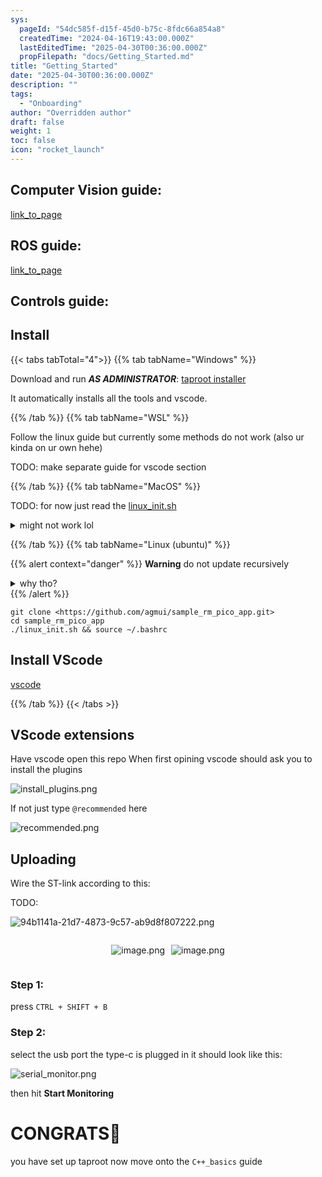 ```yaml
---
sys:
  pageId: "54dc585f-d15f-45d0-b75c-8fdc66a854a8"
  createdTime: "2024-04-16T19:43:00.000Z"
  lastEditedTime: "2025-04-30T00:36:00.000Z"
  propFilepath: "docs/Getting_Started.md"
title: "Getting_Started"
date: "2025-04-30T00:36:00.000Z"
description: ""
tags:
  - "Onboarding"
author: "Overridden author"
draft: false
weight: 1
toc: false
icon: "rocket_launch"
---
```


## Computer Vision guide:

[link_to_page](86d45bc0-388b-4d26-8848-44f255f73d0e)

## ROS guide:

[link_to_page](3c76c1de-ec8f-46d6-8b0a-294005edc2d5)

## Controls guide:

## Install

{{< tabs tabTotal="4">}}
{{% tab tabName="Windows" %}}

Download and run _**AS ADMINISTRATOR**_: [taproot installer](https://github.com/Thornbots/TeachingFreshies/releases/tag/1.0)

It automatically installs all the tools and vscode.

{{% /tab %}}
{{% tab tabName="WSL" %}}

Follow the linux guide but currently some methods do not work (also ur kinda on ur own hehe)

TODO: make separate guide for vscode section

{{% /tab %}}
{{% tab tabName="MacOS" %}}

TODO: for now just read the [linux_init.sh](https://github.com/agmui/sample_rm_pico_app/blob/main/linux_init.sh)

<details>
<summary>might not work lol</summary>

`brew install libusb pkg-config`

Next install: [vscode](https://code.visualstudio.com/Download)

</details>

{{% /tab %}}
{{% tab tabName="Linux (ubuntu)" %}}

{{% alert context="danger" %}}
**Warning** do not update recursively
<details>
<summary>why tho?</summary>
There are some submodules that may go on for a while (like tinyusb) and I highly
recommend you don't need to get them.
If you want to see what submodules I update just look in `linux_init.sh`
</details>
{{% /alert %}}

```shell
git clone <https://github.com/agmui/sample_rm_pico_app.git>
cd sample_rm_pico_app
./linux_init.sh && source ~/.bashrc
```

## Install VScode

[vscode](https://code.visualstudio.com/Download)

{{% /tab %}}
{{< /tabs >}}

## VScode extensions

Have vscode open this repo
When first opining vscode should ask you to install the plugins

![install_plugins.png](https://prod-files-secure.s3.us-west-2.amazonaws.com/d518164a-d88e-44d1-a4ee-3adb3bd8bce0/89bd30f0-1825-4e77-867b-0a41ce370880/install_plugins.png?X-Amz-Algorithm=AWS4-HMAC-SHA256&X-Amz-Content-Sha256=UNSIGNED-PAYLOAD&X-Amz-Credential=ASIAZI2LB466YT4IOX4Y%2F20250725%2Fus-west-2%2Fs3%2Faws4_request&X-Amz-Date=20250725T150936Z&X-Amz-Expires=3600&X-Amz-Security-Token=IQoJb3JpZ2luX2VjEB0aCXVzLXdlc3QtMiJGMEQCIAlB6Tsxo7Qfs0VCrexKwWGdEL6qmxWnNEn5R8WvbVuiAiBNsDOapV%2BEisYIzj6M6VebGo25R5CsaC87t8UK1XBDVyr%2FAwhGEAAaDDYzNzQyMzE4MzgwNSIM98hPa0AOtbQGXlwVKtwD9zBKFgAXzclhw%2BXKK%2BDXRo22CyZmSo1F6bxyJIPcmZQErLGvbR%2B1aQGr%2BgPLVOUN8oVehLrysEjDEMJx7zlhIWxoPKOY49YOYEJissVAXq6BziB8f7qnltJi2NIUdmowTiuKFHaGr3uWpTF2zwXKZ7hkAus83WkCCfBkrI0B0tQYd2ABDIDVOw4L468UXeGUQ4x5M92ixpQ3l9YAlpdRXHmUlJlBYiy3YhlmPxAsfv46Bz7A5OorHWqYOoqflGloUarS5zX58Y3ZI2CMgqRjFFt7SWMmq5wNqB9dY74wOsf0WcnLcLpi%2BznUwXc4ky00Zs%2FdK7dgyVb3t1hDacwaURGUs2R3lj8ZAUdR7yUFDfcm7Zs%2FX1TO%2FAY9pqiiuleuOSDCzKdcE%2FDOLa0aPqKbwo5QW7wlf8ms3WYcwM1%2BP66r%2F3f2wygEbNKilTm0u3%2BM64aj2TlVCbYjnQ7bDBfU5s6cEMSYJobLt44AMsp3i%2FJluWlozGoq3X4XE9U66vVVMwdu%2B5DX1EojtIdOG2suY1RGJwx5Se3WFpnbueLqMv8lFL6Yp5GJiO8%2FO7y6D1Nu%2FytuWIwQeOWxipW649n2pISjQOZv00kj62A9L9J%2FEnQCtfxmiMbSUnFbcf8wpIeOxAY6pgHwjebOGT36JHB3n03QMfqm4O2upIwto00HvOn1fikU%2F5E1pnboqPetFsXDEw%2FSSt6TVBNK9A0Mh1yDNyX%2F%2Bn1Q3Wi%2FNw6nM6YidNRhz2w7%2Fz1fe0S4BmN8UMvu12x%2BE9OZF2Awgy3D4ZvRpDxyMdjhEKEWIaUku%2F5%2FxtDPVldoGMuww2daRkS%2FIHQNyks1cDRjhg0vf7tdUERs%2BSqTcDAl0XPfZzMb&X-Amz-Signature=65a061f18b8c3e007b00c31d9be89a7bd83a5393f309f8c81abdd045d01f9d42&X-Amz-SignedHeaders=host&x-amz-checksum-mode=ENABLED&x-id=GetObject)

If not just type `@recommended` here  

![recommended.png](https://prod-files-secure.s3.us-west-2.amazonaws.com/d518164a-d88e-44d1-a4ee-3adb3bd8bce0/61e661e9-5d85-4dfc-be0d-8d2097a5e793/recommended.png?X-Amz-Algorithm=AWS4-HMAC-SHA256&X-Amz-Content-Sha256=UNSIGNED-PAYLOAD&X-Amz-Credential=ASIAZI2LB466YT4IOX4Y%2F20250725%2Fus-west-2%2Fs3%2Faws4_request&X-Amz-Date=20250725T150936Z&X-Amz-Expires=3600&X-Amz-Security-Token=IQoJb3JpZ2luX2VjEB0aCXVzLXdlc3QtMiJGMEQCIAlB6Tsxo7Qfs0VCrexKwWGdEL6qmxWnNEn5R8WvbVuiAiBNsDOapV%2BEisYIzj6M6VebGo25R5CsaC87t8UK1XBDVyr%2FAwhGEAAaDDYzNzQyMzE4MzgwNSIM98hPa0AOtbQGXlwVKtwD9zBKFgAXzclhw%2BXKK%2BDXRo22CyZmSo1F6bxyJIPcmZQErLGvbR%2B1aQGr%2BgPLVOUN8oVehLrysEjDEMJx7zlhIWxoPKOY49YOYEJissVAXq6BziB8f7qnltJi2NIUdmowTiuKFHaGr3uWpTF2zwXKZ7hkAus83WkCCfBkrI0B0tQYd2ABDIDVOw4L468UXeGUQ4x5M92ixpQ3l9YAlpdRXHmUlJlBYiy3YhlmPxAsfv46Bz7A5OorHWqYOoqflGloUarS5zX58Y3ZI2CMgqRjFFt7SWMmq5wNqB9dY74wOsf0WcnLcLpi%2BznUwXc4ky00Zs%2FdK7dgyVb3t1hDacwaURGUs2R3lj8ZAUdR7yUFDfcm7Zs%2FX1TO%2FAY9pqiiuleuOSDCzKdcE%2FDOLa0aPqKbwo5QW7wlf8ms3WYcwM1%2BP66r%2F3f2wygEbNKilTm0u3%2BM64aj2TlVCbYjnQ7bDBfU5s6cEMSYJobLt44AMsp3i%2FJluWlozGoq3X4XE9U66vVVMwdu%2B5DX1EojtIdOG2suY1RGJwx5Se3WFpnbueLqMv8lFL6Yp5GJiO8%2FO7y6D1Nu%2FytuWIwQeOWxipW649n2pISjQOZv00kj62A9L9J%2FEnQCtfxmiMbSUnFbcf8wpIeOxAY6pgHwjebOGT36JHB3n03QMfqm4O2upIwto00HvOn1fikU%2F5E1pnboqPetFsXDEw%2FSSt6TVBNK9A0Mh1yDNyX%2F%2Bn1Q3Wi%2FNw6nM6YidNRhz2w7%2Fz1fe0S4BmN8UMvu12x%2BE9OZF2Awgy3D4ZvRpDxyMdjhEKEWIaUku%2F5%2FxtDPVldoGMuww2daRkS%2FIHQNyks1cDRjhg0vf7tdUERs%2BSqTcDAl0XPfZzMb&X-Amz-Signature=28bdceb72bbde3b3aef38ca5e1b0bc282696064edddf25b39de9bd445043c1b9&X-Amz-SignedHeaders=host&x-amz-checksum-mode=ENABLED&x-id=GetObject)

## Uploading

Wire the ST-link according to this:

TODO:

![94b1141a-21d7-4873-9c57-ab9d8f807222.png](https://prod-files-secure.s3.us-west-2.amazonaws.com/d518164a-d88e-44d1-a4ee-3adb3bd8bce0/e5fad17d-ab82-4300-9f4c-505ab4b1202c/94b1141a-21d7-4873-9c57-ab9d8f807222.png?X-Amz-Algorithm=AWS4-HMAC-SHA256&X-Amz-Content-Sha256=UNSIGNED-PAYLOAD&X-Amz-Credential=ASIAZI2LB466YT4IOX4Y%2F20250725%2Fus-west-2%2Fs3%2Faws4_request&X-Amz-Date=20250725T150936Z&X-Amz-Expires=3600&X-Amz-Security-Token=IQoJb3JpZ2luX2VjEB0aCXVzLXdlc3QtMiJGMEQCIAlB6Tsxo7Qfs0VCrexKwWGdEL6qmxWnNEn5R8WvbVuiAiBNsDOapV%2BEisYIzj6M6VebGo25R5CsaC87t8UK1XBDVyr%2FAwhGEAAaDDYzNzQyMzE4MzgwNSIM98hPa0AOtbQGXlwVKtwD9zBKFgAXzclhw%2BXKK%2BDXRo22CyZmSo1F6bxyJIPcmZQErLGvbR%2B1aQGr%2BgPLVOUN8oVehLrysEjDEMJx7zlhIWxoPKOY49YOYEJissVAXq6BziB8f7qnltJi2NIUdmowTiuKFHaGr3uWpTF2zwXKZ7hkAus83WkCCfBkrI0B0tQYd2ABDIDVOw4L468UXeGUQ4x5M92ixpQ3l9YAlpdRXHmUlJlBYiy3YhlmPxAsfv46Bz7A5OorHWqYOoqflGloUarS5zX58Y3ZI2CMgqRjFFt7SWMmq5wNqB9dY74wOsf0WcnLcLpi%2BznUwXc4ky00Zs%2FdK7dgyVb3t1hDacwaURGUs2R3lj8ZAUdR7yUFDfcm7Zs%2FX1TO%2FAY9pqiiuleuOSDCzKdcE%2FDOLa0aPqKbwo5QW7wlf8ms3WYcwM1%2BP66r%2F3f2wygEbNKilTm0u3%2BM64aj2TlVCbYjnQ7bDBfU5s6cEMSYJobLt44AMsp3i%2FJluWlozGoq3X4XE9U66vVVMwdu%2B5DX1EojtIdOG2suY1RGJwx5Se3WFpnbueLqMv8lFL6Yp5GJiO8%2FO7y6D1Nu%2FytuWIwQeOWxipW649n2pISjQOZv00kj62A9L9J%2FEnQCtfxmiMbSUnFbcf8wpIeOxAY6pgHwjebOGT36JHB3n03QMfqm4O2upIwto00HvOn1fikU%2F5E1pnboqPetFsXDEw%2FSSt6TVBNK9A0Mh1yDNyX%2F%2Bn1Q3Wi%2FNw6nM6YidNRhz2w7%2Fz1fe0S4BmN8UMvu12x%2BE9OZF2Awgy3D4ZvRpDxyMdjhEKEWIaUku%2F5%2FxtDPVldoGMuww2daRkS%2FIHQNyks1cDRjhg0vf7tdUERs%2BSqTcDAl0XPfZzMb&X-Amz-Signature=b43c1225c50fadf72942b059a67228a4f591c808bdc5ae89dccedf7ed5ef57df&X-Amz-SignedHeaders=host&x-amz-checksum-mode=ENABLED&x-id=GetObject)

<div style="display: flex;flex-direction: row; column-gap:10px; max-width: 630px;justify-content: center;">
<div>

![image.png](https://prod-files-secure.s3.us-west-2.amazonaws.com/d518164a-d88e-44d1-a4ee-3adb3bd8bce0/210ecb78-1116-4d7b-b9b7-2292f66fa2c2/image.png?X-Amz-Algorithm=AWS4-HMAC-SHA256&X-Amz-Content-Sha256=UNSIGNED-PAYLOAD&X-Amz-Credential=ASIAZI2LB466U62X6SG3%2F20250725%2Fus-west-2%2Fs3%2Faws4_request&X-Amz-Date=20250725T150938Z&X-Amz-Expires=3600&X-Amz-Security-Token=IQoJb3JpZ2luX2VjEB0aCXVzLXdlc3QtMiJGMEQCICH%2BfsfKkA4nMpRikybsI7ECPKwKU7tPjed%2BE4B9UM44AiAaQ%2BsbvDItShFzANi6SVTbBQiRNPTXFnAyWLjfLfVnYyr%2FAwhGEAAaDDYzNzQyMzE4MzgwNSIMKFVTRwDWof4qWjOQKtwDrswa9qSY6zE6h0CifnwGKyNq925rxmPCOUI8EE%2Ff7LSaZNmL9AddhhfHVrioUbCMpTc0NCX4yDD%2BoEL6EHfSK70lNxB7mEU23Y8csaAaGvc3seUfmPwhGByqXx96dA3tAVAYWRGA9WKm2ipj%2FwIWO%2Be4JCVAguXsfF0tl%2FB8gndJ6OCHT2d21cnQiUrfhQbcD%2FXf8%2Fsv5G0rp5tI7NPs5wV7MaFsPKe8bvbHAzewYWrf%2BRswrd5pooZmQlCHnpOoFtxILETTyNqVLuOfSOyaW0jcc17CPr652KcYhBfThMYAoTsKLMWHGnx9%2Bcj91%2Bt9%2FsVOiCTAAqiY6bsF4TV%2Fa8prJqn6SmGIxz%2Fqv2mZc4IEM0T2S5HuSnuK47cqpHU0Gdxg7HNzYdiEKq8NfWLLEL%2BrpLE7rJMX9EG%2BmOb32kCAzPs9EKLRrDeSpcWMn5CIVwTYcgBLtdnO8Atpm1dlgjvLqJ6xD3lqpWmM%2BrlzBGn73dUI9ooOm06mD77DNxKMJ0O%2FNi0lcSHWZI3lhZjcKWwBmPcZOXIeC5Sa2aW2GDDHzBsKgInAsJSJCeTE0467P2JYawWYTH1Gy3SeJLKYI%2BhxfmQioK8ZCDG5QNGJa51ttdPEzhXtJ3AcbV8wioeOxAY6pgHRv%2FRN%2FuMzcPxJQvQXP3%2BjSVXVN1GjX8qywNL5dDl%2B5GRTeho5gDwyC3vpDTy5oCcTwHvLz7LPUgaQrin80i59LAB2aKQBsdrKMIeMdPYDO6UlTrVPW5pRSSTpAa%2BUIHKKMEDvw%2B%2F3P3xektXvZgIYY5CMU%2FDNMucPxNDC9%2B0Ohv0X5VvkUbwbtb0GUlG8vkpO%2Fy3X5oQAB2VuyfqMhloYbwY0tk9a&X-Amz-Signature=992d05dbffacebe5fae2cc04cb475a468c999de6ec1b6ffd37712cd512ed5022&X-Amz-SignedHeaders=host&x-amz-checksum-mode=ENABLED&x-id=GetObject)

</div>
<div>

![image.png](https://prod-files-secure.s3.us-west-2.amazonaws.com/d518164a-d88e-44d1-a4ee-3adb3bd8bce0/33a0fd0f-8ca6-4a86-8e09-26e95ded1fff/image.png?X-Amz-Algorithm=AWS4-HMAC-SHA256&X-Amz-Content-Sha256=UNSIGNED-PAYLOAD&X-Amz-Credential=ASIAZI2LB4667GX7LI7U%2F20250725%2Fus-west-2%2Fs3%2Faws4_request&X-Amz-Date=20250725T150938Z&X-Amz-Expires=3600&X-Amz-Security-Token=IQoJb3JpZ2luX2VjEB0aCXVzLXdlc3QtMiJHMEUCIQD7b9btOUQw%2BWcTohNWa6RbBlEvqA4Hr1K%2FgQRke5Y4mwIgWSVzefNT1FnFbY1JIPAXPDU3dhXcBo8bRqrtP0FREVIq%2FwMIRhAAGgw2Mzc0MjMxODM4MDUiDH2ckCRryXJ2CoLOiyrcA23HZpqNZmfq5HQOMREVUHW%2BX53AQimTddz9uGyW1wh46UUFAd7ickL8ig3r0BIdbEzSJNbYtesl%2BFH38iEPElaqVLiVL0GE9AHDv49vgBe764acYVsxU%2BlSg3Us0ip%2FL37pTSSSh1Mqg5rZomG4Q%2BEyvv86%2BhZAaKGqWioi4xbbO3QEq1U1bXH2u%2BMWrV4uCT%2F0OLvVZMs2CoPB3IT5YWOaVQ4dVWNtCJL6FlWWAqxbv%2BP3de2vikyd1P4pJ47b3i0xf%2BT%2FC4kkZCNeaujk7uuHXHnLALH2UkUEaEknsBXH7jLvTWSYkcEew3vr4QS70O%2Bk%2BUGxzBQUr3als%2FitBKOMn64KtJi8sDYYMDg9ojjh65yFWPFZxIOabJeToNNsVkRflz3X3CKgNaq1Yusl%2BxTJY%2FtFdLJAr9jckvQiBchr9iIQAyCuY5O6QS4QB7lS9t9JcS%2Fv8hYgmUu13JTH2hh7tl3dxs8CSxKWov2sbsbop1m%2FCy3ca7Tfi%2FFJPbUazks3LE%2BKjPl4%2F9pSe5L%2FzZsa%2B1X%2FRdMI4lWJwTWlGlmCZRuQJ1ah8dNP4GRW7sFfRu6W%2BcSkgq2JEosXXECBJu7MKAgqkhJHli%2FnvIuwz2C50SkI%2F0XgsjkfvUoIMPyGjsQGOqUBAx5pdBY98KTN2fV%2BWJCtahA%2FlLQ%2Fl9S1Q4ssdwkaNAa2gVi5zto6nzif6MPZvviacnQAOl65nNI2wf1pWBOF0CcuyLGKcOCmC7q0kYkUJe9CHTmeo6DnCkgyTge8ryk2YV8UYLzrhNoAa142rTtIGAusArcprpTiRf4JBhLLPcLPocYzCoBJbSih7d%2BbNF9J3ZIDCuOjBkffbXhvSgQG%2FXOh0TI%2F&X-Amz-Signature=9e114a9c742c421b68fd77ba0a256610731a70fbceb90d0db56a71a2f844e272&X-Amz-SignedHeaders=host&x-amz-checksum-mode=ENABLED&x-id=GetObject)

</div>
</div>

### Step 1:

press `CTRL + SHIFT + B`

### Step 2:

select the usb port the type-c is plugged in it should look like this:

![serial_monitor.png](https://prod-files-secure.s3.us-west-2.amazonaws.com/d518164a-d88e-44d1-a4ee-3adb3bd8bce0/f03f4774-05d4-4393-b6a0-d5efb6d315ab/serial_monitor.png?X-Amz-Algorithm=AWS4-HMAC-SHA256&X-Amz-Content-Sha256=UNSIGNED-PAYLOAD&X-Amz-Credential=ASIAZI2LB466YT4IOX4Y%2F20250725%2Fus-west-2%2Fs3%2Faws4_request&X-Amz-Date=20250725T150936Z&X-Amz-Expires=3600&X-Amz-Security-Token=IQoJb3JpZ2luX2VjEB0aCXVzLXdlc3QtMiJGMEQCIAlB6Tsxo7Qfs0VCrexKwWGdEL6qmxWnNEn5R8WvbVuiAiBNsDOapV%2BEisYIzj6M6VebGo25R5CsaC87t8UK1XBDVyr%2FAwhGEAAaDDYzNzQyMzE4MzgwNSIM98hPa0AOtbQGXlwVKtwD9zBKFgAXzclhw%2BXKK%2BDXRo22CyZmSo1F6bxyJIPcmZQErLGvbR%2B1aQGr%2BgPLVOUN8oVehLrysEjDEMJx7zlhIWxoPKOY49YOYEJissVAXq6BziB8f7qnltJi2NIUdmowTiuKFHaGr3uWpTF2zwXKZ7hkAus83WkCCfBkrI0B0tQYd2ABDIDVOw4L468UXeGUQ4x5M92ixpQ3l9YAlpdRXHmUlJlBYiy3YhlmPxAsfv46Bz7A5OorHWqYOoqflGloUarS5zX58Y3ZI2CMgqRjFFt7SWMmq5wNqB9dY74wOsf0WcnLcLpi%2BznUwXc4ky00Zs%2FdK7dgyVb3t1hDacwaURGUs2R3lj8ZAUdR7yUFDfcm7Zs%2FX1TO%2FAY9pqiiuleuOSDCzKdcE%2FDOLa0aPqKbwo5QW7wlf8ms3WYcwM1%2BP66r%2F3f2wygEbNKilTm0u3%2BM64aj2TlVCbYjnQ7bDBfU5s6cEMSYJobLt44AMsp3i%2FJluWlozGoq3X4XE9U66vVVMwdu%2B5DX1EojtIdOG2suY1RGJwx5Se3WFpnbueLqMv8lFL6Yp5GJiO8%2FO7y6D1Nu%2FytuWIwQeOWxipW649n2pISjQOZv00kj62A9L9J%2FEnQCtfxmiMbSUnFbcf8wpIeOxAY6pgHwjebOGT36JHB3n03QMfqm4O2upIwto00HvOn1fikU%2F5E1pnboqPetFsXDEw%2FSSt6TVBNK9A0Mh1yDNyX%2F%2Bn1Q3Wi%2FNw6nM6YidNRhz2w7%2Fz1fe0S4BmN8UMvu12x%2BE9OZF2Awgy3D4ZvRpDxyMdjhEKEWIaUku%2F5%2FxtDPVldoGMuww2daRkS%2FIHQNyks1cDRjhg0vf7tdUERs%2BSqTcDAl0XPfZzMb&X-Amz-Signature=ed01d0a3a31bf4759c5ef625389f6f6cd00eff1578314773496b0753e370b6ee&X-Amz-SignedHeaders=host&x-amz-checksum-mode=ENABLED&x-id=GetObject)

then hit **Start Monitoring**

# CONGRATS🎉

you have set up taproot now move onto the `C++_basics` guide
